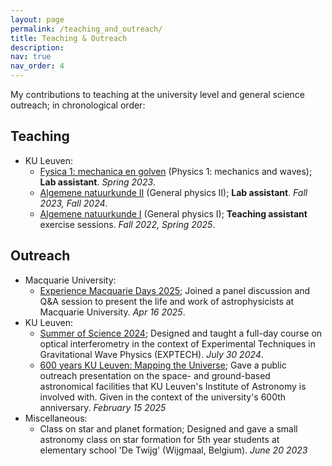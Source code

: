```yaml
---
layout: page
permalink: /teaching_and_outreach/
title: Teaching & Outreach
description: 
nav: true
nav_order: 4
---
```


<style>
/* HTML/CSS pseudo-element after main body to add background image*/
body::after {
  content: "";
  background: url('../assets/img/cover_phd_impressionist_upscaled_brighter.png');
  background-size:cover;
  background-repeat:no-repeat;
  opacity: 0.4;
  background-position: 50% 0;
  top: 0;
  left: 0;
  bottom: 0;
  right: 0;
  position: absolute;
  z-index: -1;
}
</style>

My contributions to teaching at the university level and general science outreach; in chronological order:

## Teaching

- KU Leuven:
  - [Fysica 1: mechanica en golven](https://onderwijsaanbod.kuleuven.be/syllabi/n/I0N10EN.htm#activetab=doelstellingen_idp36464) (Physics 1: mechanics and waves); **Lab assistant**. *Spring 2023*.
  - [Algemene natuurkunde II](https://onderwijsaanbod.kuleuven.be/syllabi/n/G0N13BN.htm#activetab=doelstellingen_idp1117680) (General physics II); **Lab assistant**. *Fall 2023, Fall 2024*.
  - [Algemene natuurkunde I](https://onderwijsaanbod.kuleuven.be/syllabi/n/G0N03BN.htm#activetab=doelstellingen_idp5521952) (General physics I); **Teaching assistant** exercise sessions. *Fall 2022, Spring 2025*.

## Outreach
- Macquarie University:
  - [Experience Macquarie Days 2025](https://event.mq.edu.au/experience-macquarie); Joined a panel discussion and Q&A session to present the life and work of astrophysicists at Macquarie University. *Apr 16 2025*.
- KU Leuven:
  - [Summer of Science 2024](https://wet.kuleuven.be/welcomeatscience/summerofscience); Designed and taught a full-day course on optical interferometry in the context of Experimental Techniques in Gravitational Wave Physics (EXPTECH). *July 30 2024*.
  - [600 years KU Leuven: Mapping the Universe](https://www.kuleuven.be/600years/); Gave a public outreach presentation on the space- and ground-based astronomical facilities that KU Leuven's Institute of Astronomy is involved with. Given in the context of the university's 600th anniversary. *February 15 2025*
- Miscellaneous:
  - Class on star and planet formation; Designed and gave a small astronomy class on star formation for 5th year students at elementary school \'De Twijg\' (Wijgmaal, Belgium). *June 20 2023*
